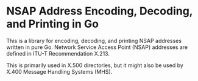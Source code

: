 # NSAP Address Encoding, Decoding, and Printing in Go

This is a library for encoding, decoding, and printing NSAP addresses written
in pure Go. Network Service Access Point (NSAP) addresses are defined in
ITU-T Recommendation X.213.

This is primarily used in X.500 directories, but it might also be used by X.400
Message Handling Systems (MHS).

